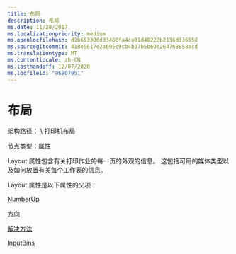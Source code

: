 ```yaml
---
title: 布局
description: 布局
ms.date: 11/28/2017
ms.localizationpriority: medium
ms.openlocfilehash: d1b653306d33408fa4ca01d48228b2136d336558
ms.sourcegitcommit: 418e6617e2a695c9cb4b37b5b60e264760858acd
ms.translationtype: MT
ms.contentlocale: zh-CN
ms.lasthandoff: 12/07/2020
ms.locfileid: "96807951"
---
```

# <a name="layout"></a>布局


架构路径： \\ 打印机布局

节点类型：属性

Layout 属性包含有关打印作业的每一页的外观的信息。 这包括可用的媒体类型以及如何放置有关每个工作表的信息。

Layout 属性是以下属性的父项：

[NumberUp](numberup2.md)

[方向](orientation2.md)

[解决方法](resolutions.md)

[InputBins](inputbins2.md)

 

 




